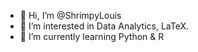 - 👋 Hi, I’m @ShrimpyLouis
- 👀 I’m interested in Data Analytics, LaTeX.
- 🌱 I’m currently learning Python & R

<!---
ShrimpyLouis/ShrimpyLouis is a ✨ special ✨ repository because its `README.md` (this file) appears on your GitHub profile.
You can click the Preview link to take a look at your changes.
--->
